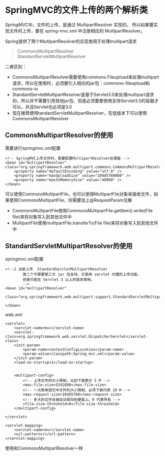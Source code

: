 # SpringMVC的文件上传的两个解析类

SpringMVC中，文件的上传，是通过 MultipartResolver 实现的。 所以如果要实现文件的上传，要在 spring-mvc.xml 中注册相应的 MultipartResolver。

Spring提供了两个MultipartResolver的实现类用于处理multipart请求

> CommonsMultipartResolver</br>
> StandardServletMultipartResolver

二者区别：

- CommonsMultipartResolver需要使用commons Fileupload来处理multipart请求，所以在使用时，必须要引入相应的jar包：commons-fileupload和commons-io
- StandardServletMultipartResolver是基于Servlet3.0来处理multipart请求的，所以并不需要引用其他jar包，但是必须要要使用支持Servlet3.0的容器才可以，并且Servlet也必须是3.0
- 现在推荐使用tandardServletMultipartResolver，在低版本下可以使用CommonsMultipartResolver


## CommonsMultipartResolver的使用

需要进行springmvc.xml配置
```
<!-- SpringMVC上传文件时，需要配置MultipartResolver处理器 -->
<bean id="multipartResolver" class="org.springframework.web.multipart.commons.CommonsMultipartResolver">
    <property name="defaultEncoding" value="utf-8" />
    <property name="maxUploadSize" value="10485760000" />
    <property name="maxInMemorySize" value="40960" />
</bean>
```

可以使用CommonsMultipartFile，也可以使用MultipartFile对象来接收文件，如果使用CommonsMultipartFile，则需要加上@RequestParam注解

- CommonsMultipartFile使用CommonsMultipartFile.getItem().write(File file)来将对象写入到其他文件中
- MultipartFile使用multipartFile.transferTo(File file)来将对象写入到其他文件中


## StandardServletMultipartResolver的使用

springmvc.xml配置
```
<!--2 注册上传  StandardServletMultipartResolver
        第二个不需要第三方 jar 包支持，它使用 servlet 内置的上传功能，
        但是只能在 Servlet 3 以上的版本使用。
        -->
<bean id="multipartResolver" 
  class="org.springframework.web.multipart.support.StandardServletMultipartResolver">

</bean>
```

web.xml
```
<servlet>
    <servlet-name>mvc</servlet-name>
    <servlet-class>org.springframework.web.servlet.DispatcherServlet</servlet-class>
    <init-param>
        <param-name>contextConfigLocation</param-name>
        <param-value>classpath:Spring_mvc.xml</param-value>
    </init-param>
    <load-on-startup>1</load-on-startup>


    <multipart-config>
        <!-- 上传文件的大小限制，比如下面表示 5 M -->
        <max-file-size>5242880</max-file-size>
        <!-- 一次表单提交中文件的大小限制，必须下面代表 10 M -->
        <max-request-size>10485760</max-request-size>
        <!-- 多大的文件会被自动保存到硬盘上。0 代表所有 -->
        <file-size-threshold>0</file-size-threshold>
    </multipart-config>

</servlet>

<servlet-mapping>
    <servlet-name>mvc</servlet-name>
    <url-pattern>/</url-pattern>
</servlet-mapping>
```
使用和CommonsMultipartResolver一样
